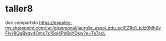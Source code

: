# taller8
doc compartido 
https://espolec-my.sharepoint.com/:w:/g/personal/jaurgile_espol_edu_ec/EZRti1_bJz9Mh0vFIvii9QgBkqy4Omc7x15pl4Pd6pYDkw?e=Te7acL
